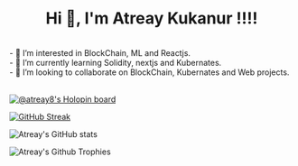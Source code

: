 <h1 align="center">Hi 👋, I'm Atreay Kukanur !!!!</h1><br>
- 👀 I’m interested in BlockChain, ML and Reactjs.<br>
- 🌱 I’m currently learning Solidity, nextjs and Kubernates.<br>
- 💞️ I’m looking to collaborate on BlockChain, Kubernates and Web projects.<br> 
<br>
<!-- 📫 How to reach me ... -->

[![@atreay8's Holopin board](https://holopin.me/atreay8)](https://holopin.io/@atreay8)

[![GitHub Streak](https://streak-stats.demolab.com/?user=ATREAY&theme=dark)](https://git.io/streak-stats)

![Atreay's GitHub stats](https://github-readme-stats.vercel.app/api?username=ATREAY&theme=dark&show_icons=true)

![Atreay's Github Trophies](https://github-profile-trophy.vercel.app/?username=ATREAY&theme=gruvbox)

<!---
ATREAY/ATREAY is a ✨ special ✨ repository because its `README.md` (this file) appears on your GitHub profile.
You can click the Preview link to take a look at your changes.
--->
